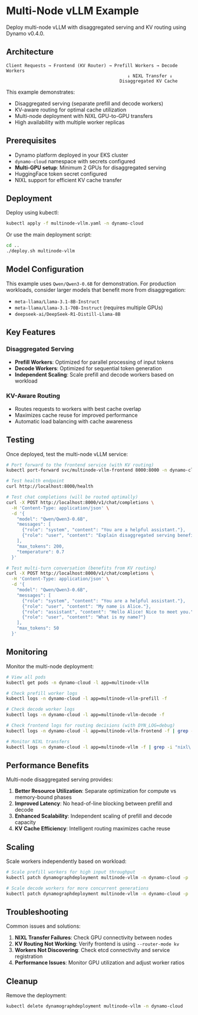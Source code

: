 # Multi-Node vLLM Example

Deploy multi-node vLLM with disaggregated serving and KV routing using Dynamo v0.4.0.

## Architecture

```text
Client Requests → Frontend (KV Router) → Prefill Workers → Decode Workers
                                              ↓ NIXL Transfer ↓
                                           Disaggregated KV Cache
```

This example demonstrates:
- Disaggregated serving (separate prefill and decode workers)
- KV-aware routing for optimal cache utilization
- Multi-node deployment with NIXL GPU-to-GPU transfers
- High availability with multiple worker replicas

## Prerequisites

- Dynamo platform deployed in your EKS cluster
- `dynamo-cloud` namespace with secrets configured
- **Multi-GPU setup**: Minimum 2 GPUs for disaggregated serving
- HuggingFace token secret configured
- NIXL support for efficient KV cache transfer

## Deployment

Deploy using kubectl:

```bash
kubectl apply -f multinode-vllm.yaml -n dynamo-cloud
```

Or use the main deployment script:

```bash
cd ..
./deploy.sh multinode-vllm
```

## Model Configuration

This example uses `Qwen/Qwen3-0.6B` for demonstration. For production workloads, consider larger models that benefit more from disaggregation:

- `meta-llama/Llama-3.1-8B-Instruct`
- `meta-llama/Llama-3.1-70B-Instruct` (requires multiple GPUs)
- `deepseek-ai/DeepSeek-R1-Distill-Llama-8B`

## Key Features

### Disaggregated Serving
- **Prefill Workers**: Optimized for parallel processing of input tokens
- **Decode Workers**: Optimized for sequential token generation
- **Independent Scaling**: Scale prefill and decode workers based on workload

### KV-Aware Routing
- Routes requests to workers with best cache overlap
- Maximizes cache reuse for improved performance
- Automatic load balancing with cache awareness

## Testing

Once deployed, test the multi-node vLLM service:

```bash
# Port forward to the frontend service (with KV routing)
kubectl port-forward svc/multinode-vllm-frontend 8000:8000 -n dynamo-cloud

# Test health endpoint
curl http://localhost:8000/health

# Test chat completions (will be routed optimally)
curl -X POST http://localhost:8000/v1/chat/completions \
  -H 'Content-Type: application/json' \
  -d '{
    "model": "Qwen/Qwen3-0.6B",
    "messages": [
      {"role": "system", "content": "You are a helpful assistant."},
      {"role": "user", "content": "Explain disaggregated serving benefits"}
    ],
    "max_tokens": 200,
    "temperature": 0.7
  }'

# Test multi-turn conversation (benefits from KV routing)
curl -X POST http://localhost:8000/v1/chat/completions \
  -H 'Content-Type: application/json' \
  -d '{
    "model": "Qwen/Qwen3-0.6B",
    "messages": [
      {"role": "system", "content": "You are a helpful assistant."},
      {"role": "user", "content": "My name is Alice."},
      {"role": "assistant", "content": "Hello Alice! Nice to meet you."},
      {"role": "user", "content": "What is my name?"}
    ],
    "max_tokens": 50
  }'
```

## Monitoring

Monitor the multi-node deployment:

```bash
# View all pods
kubectl get pods -n dynamo-cloud -l app=multinode-vllm

# Check prefill worker logs
kubectl logs -n dynamo-cloud -l app=multinode-vllm-prefill -f

# Check decode worker logs
kubectl logs -n dynamo-cloud -l app=multinode-vllm-decode -f

# Check frontend logs for routing decisions (with DYN_LOG=debug)
kubectl logs -n dynamo-cloud -l app=multinode-vllm-frontend -f | grep -i "routing\|overlap"

# Monitor NIXL transfers
kubectl logs -n dynamo-cloud -l app=multinode-vllm -f | grep -i "nixl\|transfer"
```

## Performance Benefits

Multi-node disaggregated serving provides:

1. **Better Resource Utilization**: Separate optimization for compute vs memory-bound phases
2. **Improved Latency**: No head-of-line blocking between prefill and decode
3. **Enhanced Scalability**: Independent scaling of prefill and decode capacity
4. **KV Cache Efficiency**: Intelligent routing maximizes cache reuse

## Scaling

Scale workers independently based on workload:

```bash
# Scale prefill workers for high input throughput
kubectl patch dynamographdeployment multinode-vllm -n dynamo-cloud -p '{"spec":{"services":{"PrefillWorker":{"replicas":3}}}}'

# Scale decode workers for more concurrent generations
kubectl patch dynamographdeployment multinode-vllm -n dynamo-cloud -p '{"spec":{"services":{"DecodeWorker":{"replicas":4}}}}'
```

## Troubleshooting

Common issues and solutions:

1. **NIXL Transfer Failures**: Check GPU connectivity between nodes
2. **KV Routing Not Working**: Verify frontend is using `--router-mode kv`
3. **Workers Not Discovering**: Check etcd connectivity and service registration
4. **Performance Issues**: Monitor GPU utilization and adjust worker ratios

## Cleanup

Remove the deployment:

```bash
kubectl delete dynamographdeployment multinode-vllm -n dynamo-cloud
```
